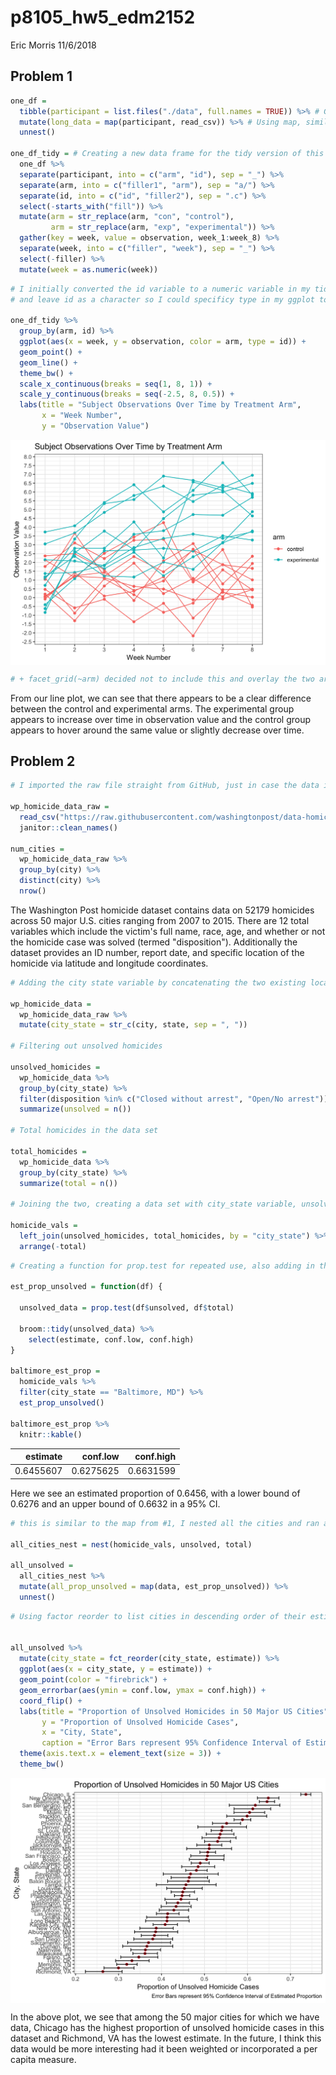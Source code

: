 p8105\_hw5\_edm2152
================
Eric Morris
11/6/2018

Problem 1
---------

``` r
one_df = 
  tibble(participant = list.files("./data", full.names = TRUE)) %>% # Getting all file names using list.files
  mutate(long_data = map(participant, read_csv)) %>% # Using map, similar to Napoleon Dynamite Example to read in the data for each subject
  unnest()

one_df_tidy = # Creating a new data frame for the tidy version of this dataset and tidying 
  one_df %>% 
  separate(participant, into = c("arm", "id"), sep = "_") %>% 
  separate(arm, into = c("filler1", "arm"), sep = "a/") %>% 
  separate(id, into = c("id", "filler2"), sep = ".c") %>% 
  select(-starts_with("fill")) %>% 
  mutate(arm = str_replace(arm, "con", "control"),
         arm = str_replace(arm, "exp", "experimental")) %>%
  gather(key = week, value = observation, week_1:week_8) %>% 
  separate(week, into = c("filler", "week"), sep = "_") %>% 
  select(-filler) %>% 
  mutate(week = as.numeric(week))
```

``` r
# I initially converted the id variable to a numeric variable in my tidying above. However, that wasn't working in my plot, so needed to remove that 
# and leave id as a character so I could specificy type in my ggplot to get a line for each participant 

one_df_tidy %>% 
  group_by(arm, id) %>% 
  ggplot(aes(x = week, y = observation, color = arm, type = id)) + 
  geom_point() +
  geom_line() + 
  theme_bw() +
  scale_x_continuous(breaks = seq(1, 8, 1)) + 
  scale_y_continuous(breaks = seq(-2.5, 8, 0.5)) + 
  labs(title = "Subject Observations Over Time by Treatment Arm", 
       x = "Week Number",
       y = "Observation Value") 
```

<img src="p8105_hw5_edm2152_files/figure-markdown_github/Spaghetti Plot-1.png" style="display: block; margin: auto;" />

``` r
# + facet_grid(~arm) decided not to include this and overlay the two arms in one plot 
```

From our line plot, we can see that there appears to be a clear difference between the control and experimental arms. The experimental group appears to increase over time in observation value and the control group appears to hover around the same value or slightly decrease over time.

Problem 2
---------

``` r
# I imported the raw file straight from GitHub, just in case the data is updated in the future then those updates will be incoporated in my code

wp_homicide_data_raw = 
  read_csv("https://raw.githubusercontent.com/washingtonpost/data-homicides/master/homicide-data.csv") %>% 
  janitor::clean_names()

num_cities = 
  wp_homicide_data_raw %>% 
  group_by(city) %>% 
  distinct(city) %>% 
  nrow()
```

The Washington Post homicide dataset contains data on 52179 homicides across 50 major U.S. cities ranging from 2007 to 2015. There are 12 total variables which include the victim's full name, race, age, and whether or not the homicide case was solved (termed "disposition"). Additionally the dataset provides an ID number, report date, and specific location of the homicide via latitude and longitude coordinates.

``` r
# Adding the city state variable by concatenating the two existing location variables 

wp_homicide_data = 
  wp_homicide_data_raw %>% 
  mutate(city_state = str_c(city, state, sep = ", ")) 

# Filtering out unsolved homicides 

unsolved_homicides = 
  wp_homicide_data %>% 
  group_by(city_state) %>% 
  filter(disposition %in% c("Closed without arrest", "Open/No arrest")) %>%
  summarize(unsolved = n())

# Total homicides in the data set

total_homicides = 
  wp_homicide_data %>% 
  group_by(city_state) %>% 
  summarize(total = n())

# Joining the two, creating a data set with city_state variable, unsolved homicides and total homicides 

homicide_vals = 
  left_join(unsolved_homicides, total_homicides, by = "city_state") %>% 
  arrange(-total)
```

``` r
# Creating a function for prop.test for repeated use, also adding in the eventual broom::tidy in the function

est_prop_unsolved = function(df) {
  
  unsolved_data = prop.test(df$unsolved, df$total)
  
  broom::tidy(unsolved_data) %>% 
    select(estimate, conf.low, conf.high)
}

baltimore_est_prop = 
  homicide_vals %>% 
  filter(city_state == "Baltimore, MD") %>% 
  est_prop_unsolved()

baltimore_est_prop %>% 
  knitr::kable()
```

|   estimate|   conf.low|  conf.high|
|----------:|----------:|----------:|
|  0.6455607|  0.6275625|  0.6631599|

Here we see an estimated proportion of 0.6456, with a lower bound of 0.6276 and an upper bound of 0.6632 in a 95% CI.

``` r
# this is similar to the map from #1, I nested all the cities and ran a map for my est function from above for all the cities

all_cities_nest = nest(homicide_vals, unsolved, total)

all_unsolved = 
  all_cities_nest %>% 
  mutate(all_prop_unsolved = map(data, est_prop_unsolved)) %>% 
  unnest()
```

``` r
# Using factor reorder to list cities in descending order of their estimate and using geom_errorbar


all_unsolved %>% 
  mutate(city_state = fct_reorder(city_state, estimate)) %>% 
  ggplot(aes(x = city_state, y = estimate)) + 
  geom_point(color = "firebrick") + 
  geom_errorbar(aes(ymin = conf.low, ymax = conf.high)) + 
  coord_flip() +
  labs(title = "Proportion of Unsolved Homicides in 50 Major US Cities", 
       y = "Proportion of Unsolved Homicide Cases", 
       x = "City, State", 
       caption = "Error Bars represent 95% Confidence Interval of Estimated Proportion") + 
  theme(axis.text.x = element_text(size = 3)) + 
  theme_bw()
```

<img src="p8105_hw5_edm2152_files/figure-markdown_github/plotting estimates-1.png" style="display: block; margin: auto;" />

In the above plot, we see that among the 50 major cities for which we have data, Chicago has the highest proportion of unsolved homicide cases in this dataset and Richmond, VA has the lowest estimate. In the future, I think this data would be more interesting had it been weighted or incorporated a per capita measure.
